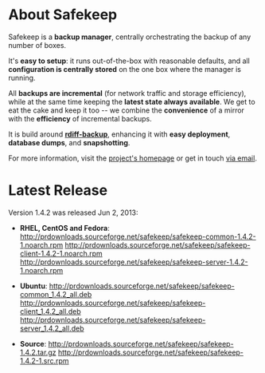 # About Safekeep
Safekeep is a **backup manager**, centrally orchestrating the backup of any number of boxes.

It's **easy to setup**: it runs out-of-the-box with reasonable defaults, and all **configuration is centrally stored** on the one box where the manager is running.

All **backups are incremental** (for network traffic and storage efficiency), while at the same time keeping the **latest state always available**. We get to eat the cake and keep it too -- we combine the **convenience** of a mirror with the **efficiency** of incremental backups.

It is build around [**rdiff-backup**](http://www.nongnu.org/rdiff-backup/), enhancing it with **easy deployment**, **database dumps**, and **snapshotting**.

For more information, visit the [project's homepage](http://safekeep.sourceforge.net/) or get in touch [via email](safekeep-devel@lists.sourceforge.net).

# Latest Release
Version 1.4.2 was released Jun 2, 2013:

  * **RHEL, CentOS and Fedora**:
  http://prdownloads.sourceforge.net/safekeep/safekeep-common-1.4.2-1.noarch.rpm
  http://prdownloads.sourceforge.net/safekeep/safekeep-client-1.4.2-1.noarch.rpm
  http://prdownloads.sourceforge.net/safekeep/safekeep-server-1.4.2-1.noarch.rpm

  * **Ubuntu**:
  http://prdownloads.sourceforge.net/safekeep/safekeep-common_1.4.2_all.deb
  http://prdownloads.sourceforge.net/safekeep/safekeep-client_1.4.2_all.deb
  http://prdownloads.sourceforge.net/safekeep/safekeep-server_1.4.2_all.deb

  * **Source**:
  http://prdownloads.sourceforge.net/safekeep/safekeep-1.4.2.tar.gz
  http://prdownloads.sourceforge.net/safekeep/safekeep-1.4.2-1.src.rpm

